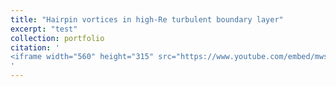 ```yaml
---
title: "Hairpin vortices in high-Re turbulent boundary layer"
excerpt: "test"
collection: portfolio
citation: '
<iframe width="560" height="315" src="https://www.youtube.com/embed/mws5a4WkFzI?si=8hB2G1faUdWa30z5" title="YouTube video player" frameborder="0" allow="accelerometer; autoplay; clipboard-write; encrypted-media; gyroscope; picture-in-picture; web-share" allowfullscreen></iframe>
'
---
```

